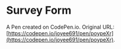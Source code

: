 # Survey Form

A Pen created on CodePen.io. Original URL: [https://codepen.io/joyee691/pen/poypeXr](https://codepen.io/joyee691/pen/poypeXr).


